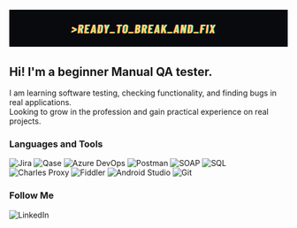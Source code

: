 ![Header](https://raw.githubusercontent.com/Isisan1/Isisan1/148c7e48f861d20cdb92cbbd0e21f6f2dae99c98/assets/Isissa1%20QA%20way%20(2).png)

## Hi! I'm a beginner Manual QA tester. 
I am learning software testing, checking functionality, and finding bugs in real applications.  
Looking to grow in the profession and gain practical experience on real projects.

### Languages and Tools
![Jira](https://img.shields.io/badge/-Jira-D2E83?style=for-the-badge&logo=jira&logoColor=white)
![Qase](https://img.shields.io/badge/-Qase-2D2E83?style=for-the-badge&logo=qase&logoColor=white)
![Azure DevOps](https://img.shields.io/badge/-Azure%20DevOps-0078D7?style=for-the-badge&logo=azuredevops&logoColor=white)
![Postman](https://img.shields.io/badge/-Postman-FF6C37?style=for-the-badge&logo=postman&logoColor=white)
![SOAP](https://img.shields.io/badge/-SOAP-3A76A5?style=for-the-badge)
![SQL](https://img.shields.io/badge/-SQL-4479A1?style=for-the-badge&logo=mysql&logoColor=white)
![Charles Proxy](https://img.shields.io/badge/-Charles%20Proxy-555555?style=for-the-badge)
![Fiddler](https://img.shields.io/badge/-Fiddler-228B22?style=for-the-badge)
![Android Studio](https://img.shields.io/badge/-Android%20Studio-3DDC84?style=for-the-badge&logo=androidstudio&logoColor=white)
![Git](https://img.shields.io/badge/-Git-F05032?style=for-the-badge&logo=git&logoColor=white)

### Follow Me
![LinkedIn](https://img.shields.io/badge/-LinkedIn-0A66C2?style=for-the-badge)


